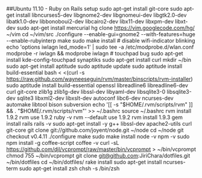 ##Ubuntu 11.10 - Ruby on Rails setup
	sudo apt-get install git-core
	sudo apt-get install libncurses5-dev libgnome2-dev libgnomeui-dev libgtk2.0-dev libatk1.0-dev libbonoboui2-dev libcairo2-dev libx11-dev libxpm-dev libxt-dev
	sudo apt-get install mercurial
	hg clone https://vim.googlecode.com/hg/ ~/vim
	cd ~/vim/src
	./configure --enable-gui=gnome2 --with-features=huge --enable-rubyinterp
	make
	sudo make install
	# disable wifi-indicator blinking
	echo 'options iwlagn led_mode=1' | sudo tee -a /etc/modprobe.d/wlan.conf
	modprobe -r iwlagn && modprobe iwlagn
	# touchpad bug
	sudo apt-get install kde-config-touchpad
	synaptiks
	sudo apt-get install curl
	mkdir ~/bin
	sudo apt-get install aptitude
	sudo aptitude update
	sudo aptitude install build-essential
	bash < <(curl -s https://raw.github.com/wayneeseguin/rvm/master/binscripts/rvm-installer)
	sudo aptitude install build-essential openssl libreadline6 libreadline6-dev curl git-core zlib1g zlib1g-dev libssl-dev libyaml-dev libsqlite3-0 libsqlite3-dev sqlite3 libxml2-dev libxslt-dev autoconf libc6-dev ncurses-dev automake libtool bison subversion
	echo '[[ -s "$HOME/.rvm/scripts/rvm" ]] && . "$HOME/.rvm/scripts/rvm"' >> ~/.bashrc
	source ~/.bashrc
	rvm install 1.9.2
	rvm use 1.9.2
	ruby -v
	rvm --default use 1.9.2
	rvm install 1.9.3
	gem install rails
	rails -v
	sudo apt-get install -y g++ libssl-dev apache2-utils curl git-core
	git clone git://github.com/joyent/node.git ~/node
	cd ~/node
	git checkout v0.4.11
	./configure
	make
	sudo make install
	node -v
	npm -v
	sudo npm install -g coffee-script
	coffee -v
	curl -sL https://github.com/djl/vcprompt/raw/master/bin/vcprompt > ~/bin/vcprompt
	chmod 755 ~/bin/vcprompt
	git clone git@github.com:JiriChara/dotfiles.git ~/bin/dotfiles
	cd ~/bin/dotfiles/
	rake install
	sudo apt-get install ncurses-term 
	sudo apt-get install zsh
	chsh -s /bin/zsh
